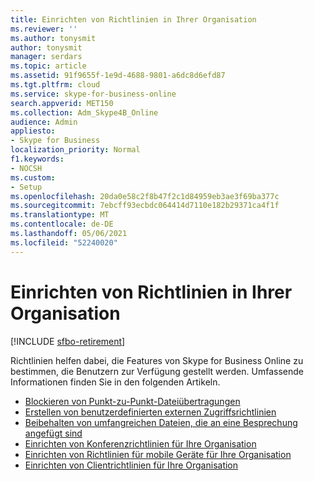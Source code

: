 ```yaml
---
title: Einrichten von Richtlinien in Ihrer Organisation
ms.reviewer: ''
ms.author: tonysmit
author: tonysmit
manager: serdars
ms.topic: article
ms.assetid: 91f9655f-1e9d-4688-9801-a6dc8d6efd87
ms.tgt.pltfrm: cloud
ms.service: skype-for-business-online
search.appverid: MET150
ms.collection: Adm_Skype4B_Online
audience: Admin
appliesto:
- Skype for Business
localization_priority: Normal
f1.keywords:
- NOCSH
ms.custom:
- Setup
ms.openlocfilehash: 20da0e58c2f8b47f2c1d84959eb3ae3f69ba377c
ms.sourcegitcommit: 7ebcff93ecbdc064414d7110e182b29371ca4f1f
ms.translationtype: MT
ms.contentlocale: de-DE
ms.lasthandoff: 05/06/2021
ms.locfileid: "52240020"
---
```

# <a name="set-up-policies-in-your-organization"></a>Einrichten von Richtlinien in Ihrer Organisation

[!INCLUDE [sfbo-retirement](../../Hub/includes/sfbo-retirement.md)]

Richtlinien helfen dabei, die Features von Skype for Business Online zu bestimmen, die Benutzern zur Verfügung gestellt werden. Umfassende Informationen finden Sie in den folgenden Artikeln.

- [Blockieren von Punkt-zu-Punkt-Dateiübertragungen](block-point-to-point-file-transfers.md)
- [Erstellen von benutzerdefinierten externen Zugriffsrichtlinien](create-custom-external-access-policies.md)
- [Beibehalten von umfangreichen Dateien, die an eine Besprechung angefügt sind](retaining-large-files-attached-to-a-meeting.md)
- [Einrichten von Konferenzrichtlinien für Ihre Organisation](set-up-conferencing-policies-for-your-organization.md)
- [Einrichten von Richtlinien für mobile Geräte für Ihre Organisation](set-up-mobile-policies-for-your-organization.md)
- [Einrichten von Clientrichtlinien für Ihre Organisation](set-up-client-policies-for-your-organization.md)
